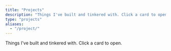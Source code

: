 ```yaml
---
title: "Projects"
description: "Things I've built and tinkered with. Click a card to open."
type: "projects"
aliases:
  - "/project/"
---
```

Things I've built and tinkered with. Click a card to open.
